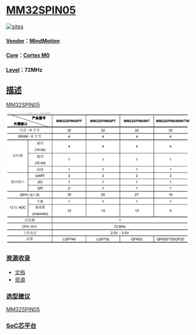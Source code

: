 ﻿# [MM32SPIN05](https://github.com/SoCXin/MM32SPIN05) 

[![sites](http://182.61.61.133/link/resources/SoC.png)](http://SoC.Xin) 

#### [Vendor](https://github.com/SoCXin/Vendor)：[MindMotion](http://www.mm32.com.cn/)
#### [Core](https://github.com/SoCXin/Cortex)：[Cortex M0](https://github.com/SoCXin/CM0) 
#### [Level](https://github.com/SoCXin/Level)：72MHz 

## [描述](https://github.com/SoCXin/MM32SPIN05/wiki) 

[MM32SPIN05](https://github.com/SoCXin/MM32SPIN05) 

[![sites](docs/MM32SPIN05.png)](https://github.com/SoCXin/MM32SPIN05) 

### [资源收录](https://github.com/SoCXin/MM32SPIN05)

* [文档](docs/)
* [资源](src/)

### [选型建议](https://github.com/SoCXin)

[MM32SPIN05](https://github.com/SoCXin/MM32SPIN05) 

###  [SoC芯平台](http://SoC.Xin) 
